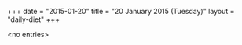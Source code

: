 +++
date = "2015-01-20"
title = "20 January 2015 (Tuesday)"
layout = "daily-diet"
+++


\<no entries\>

